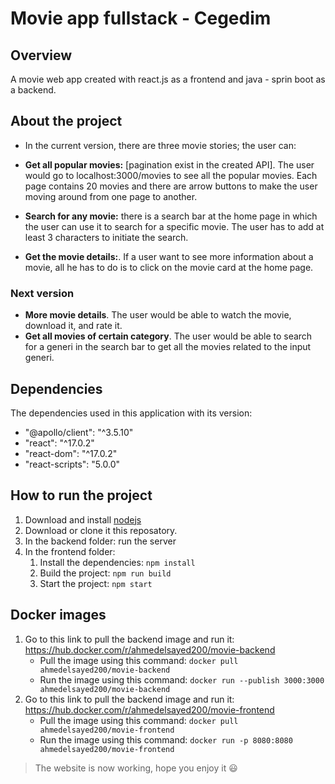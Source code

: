 # Movie app fullstack - Cegedim

## Overview

A movie web app created with react.js as a frontend and java - sprin boot as a backend.

## About the project

- In the current version, there are three movie stories; the user can:

- **Get all popular movies:** [pagination exist in the created API]. The user would go to localhost:3000/movies to see all the popular movies. Each page contains 20 movies and there are arrow buttons to make the user moving around from one page to another.
- **Search for any movie:** there is a search bar at the home page in which the user can use it to search for a specific movie. The user has to add at least 3 characters to initiate the search.
- **Get the movie details:**. If a user want to see more information about a movie, all he has to do is to click on the movie card at the home page.

### Next version

- **More movie details**. The user would be able to watch the movie, download it, and rate it.
- **Get all movies of certain category**. The user would be able to search for a generi in the search bar to get all the movies related to the input generi.

## Dependencies

The dependencies used in this application with its version:

- "@apollo/client": "^3.5.10"
- "react": "^17.0.2"
- "react-dom": "^17.0.2"
- "react-scripts": "5.0.0"

## How to run the project

1. Download and install [nodejs](https://nodejs.org/en/download/)
2. Download or clone it this reposatory.
3. In the backend folder: run the server
4. In the frontend folder:
   1. Install the dependencies: `npm install`
   2. Build the project: `npm run build`
   3. Start the project: `npm start`

## Docker images

1. Go to this link to pull the backend image and run it: https://hub.docker.com/r/ahmedelsayed200/movie-backend
   - Pull the image using this command: `docker pull ahmedelsayed200/movie-backend`
   - Run the image using this command: `docker run --publish 3000:3000 ahmedelsayed200/movie-backend`
2. Go to this link to pull the backend image and run it: https://hub.docker.com/r/ahmedelsayed200/movie-frontend
   - Pull the image using this command: `docker pull ahmedelsayed200/movie-frontend`
   - Run the image using this command: `docker run -p 8080:8080 ahmedelsayed200/movie-frontend`

> The website is now working, hope you enjoy it 😃
